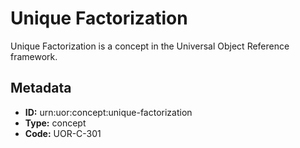 # Unique Factorization

Unique Factorization is a concept in the Universal Object Reference framework.

## Metadata

- **ID:** urn:uor:concept:unique-factorization
- **Type:** concept
- **Code:** UOR-C-301
